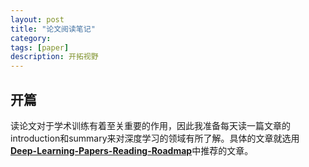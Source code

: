 ```yaml
---
layout: post
title: "论文阅读笔记"
category: 
tags: [paper]
description: 开拓视野
---
```




## 开篇

读论文对于学术训练有着至关重要的作用，因此我准备每天读一篇文章的introduction和summary来对深度学习的领域有所了解。具体的文章就选用[**Deep-Learning-Papers-Reading-Roadmap**](https://github.com/floodsung/Deep-Learning-Papers-Reading-Roadmap)中推荐的文章。